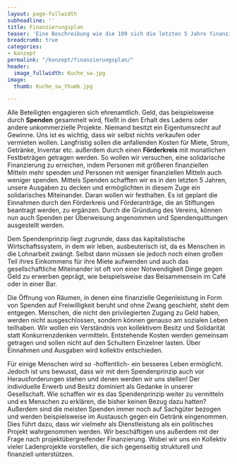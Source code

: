 ```yaml
---
layout: page-fullwidth
subheadline: ''
title: Finanzierungsplan
teaser: 'Eine Beschreibung wie die 109 sich die letzten 5 Jahre finanziert hat und es in Zukunft könnte'
breadcrumb: true
categories:
- konzept
permalink: "/konzept/finanzierungsplan/"
header:
  image_fullwidth: Kuche_sw.jpg
image:
  thumb: Kuche_sw_thumb.jpg

---
```

Alle Beteiligten engagieren sich ehrenamtlich. Geld, das beispielsweise durch **Spenden** gesammelt wird, fließt in den Erhalt des Ladens oder andere unkommerzielle Projekte. Niemand besitzt ein Eigentumsrecht auf Gewinne. Uns ist es wichtig, dass wir selbst nichts verkaufen oder vermieten wollen. Langfristig sollen die anfallenden Kosten für Miete, Strom, Getränke, Inventar etc. außerdem durch einen **Förderkreis** mit monatlichen Festbeträgen getragen werden. So wollen wir versuchen, eine solidarische Finanzierung zu erreichen, indem Personen mit größeren finanziellen Mitteln mehr spenden und Personen mit weniger finanziellen Mitteln auch weniger spenden. Mittels Spenden schafften wir es in den letzten 5 Jahren, unsere Ausgaben zu decken und ermöglichten in diesem Zuge ein solidarisches Miteinander. Daran wollen wir festhalten. Es ist geplant die Einnahmen durch den Förderkreis und Förderanträge, die an Stiftungen beantragt werden, zu ergänzen. Durch die Gründung des Vereins, können nun auch Spenden per Überweisung angenommen und Spendenquittungen ausgestellt werden.

Dem Spendenprinzip liegt zugrunde, dass das kapitalistische Wirtschaftssystem, in dem wir leben, ausbeuterisch ist, da es Menschen in die Lohnarbeit zwängt. Selbst dann müssen sie jedoch noch einen großen Teil ihres Einkommens für ihre Miete aufwenden und auch das gesellschaftliche Miteinander ist oft von einer Notwendigkeit Dinge gegen Geld zu erwerben geprägt, wie beispielsweise das Beisammensein im Café oder in einer Bar. 

Die Öffnung von Räumen, in denen eine finanzielle Gegenleistung in Form von Spenden auf Freiwilligkeit beruht und ohne Zwang geschieht, steht dem entgegen. Menschen, die nicht den privilegierten Zugang zu Geld haben, werden nicht ausgeschlossen, sondern können genauso am sozialen Leben teilhaben. Wir wollen ein Verständnis von kollektivem Besitz und Solidarität statt Konkurrenzdenken vermitteln. Entstehende Kosten werden gemeinsam getragen und sollen nicht auf den Schultern Einzelner lasten. Über Einnahmen und Ausgaben wird kollektiv entschieden.

Für einige Menschen wird so -hoffentlich- ein besseres Leben ermöglicht. Jedoch ist uns bewusst, dass wir mit dem Spendenprinzip auch vor Herausforderungen stehen und denen werden wir uns stellen! Der individuelle Erwerb und Besitz dominiert als Gedanke in unserer Gesellschaft. Wie schaffen wir es das Spendenprinzip weiter zu vermitteln und es Menschen zu erklären, die bisher keinen Bezug dazu hatten? Außerdem sind die meisten Spenden immer noch auf Sachgüter bezogen und werden beispielsweise im Austausch gegen ein Getränk eingenommen. Dies führt dazu, dass wir vielmehr als Dienstleistung als ein politisches Projekt wahrgenommen werden. Wir beschäftigen uns außerdem mit der Frage nach projektübergreifender Finanzierung. Wobei wir uns ein Kollektiv vieler Ladenprojekte vorstellen, die sich gegenseitig strukturell und finanziell unterstützen. 